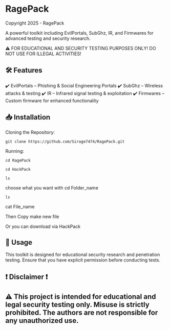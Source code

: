 # RagePack

Copyright 2025 - RagePack

A powerful toolkit including EvilPortals, SubGhz, IR, and Firmwares for advanced testing and security research.

⚠️ FOR EDUCATIONAL AND SECURITY TESTING PURPOSES ONLY! DO NOT USE FOR ILLEGAL ACTIVITIES!

## 🛠 Features

✔️ EvilPortals – Phishing & Social Engineering Portals ✔️ SubGhz – Wireless attacks & testing ✔️ IR – Infrared signal testing & exploitation ✔️ Firmwares – Custom firmware for enhanced functionality

## 📥 Installation

Cloning the Repository:
```
git clone https://github.com/Sirage7474/RagePack.git
```

Running:
```
cd RagePack
```

```
cd HackPack
```

```
ls
```
choose what you want with cd Folder_name

```
ls
```
cat File_name

Then Copy make new file

Or you can download via HackPack

## 📌 Usage

This toolkit is designed for educational security research and penetration testing. Ensure that you have explicit permission before conducting tests.

## ❗ Disclaimer ❗

## ⚠️ This project is intended for educational and legal security testing only. Misuse is strictly prohibited. The authors are not responsible for any unauthorized use.

